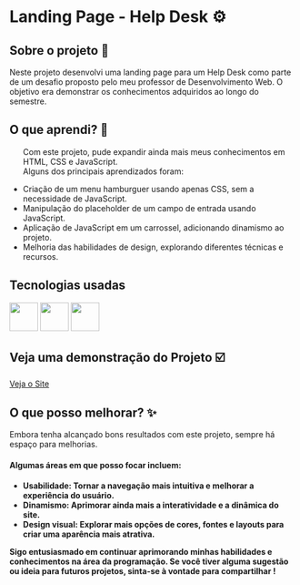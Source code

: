 # Landing Page - Help Desk ⚙️
## Sobre o projeto 📒
 
<p>Neste projeto desenvolvi uma landing page para um Help Desk como parte de um desafio proposto pelo meu professor de Desenvolvimento Web. O objetivo era demonstrar os conhecimentos adquiridos ao longo do semestre. </p>
  <h2>O que aprendi? 🌱</h2> 
 <ul>
  <p>  Com este projeto, pude expandir ainda mais meus conhecimentos em HTML, CSS e JavaScript. <br> Alguns dos principais aprendizados foram:</p>
  
<li>Criação de um menu hamburguer usando apenas CSS, sem a necessidade de JavaScript.</li>
<li>Manipulação do placeholder de um campo de entrada usando JavaScript.</li>
<li>Aplicação de JavaScript em um carrossel, adicionando dinamismo ao projeto.</li>
<li>Melhoria das habilidades de design, explorando diferentes técnicas e recursos.</li>

 </ul>
  
## Tecnologias usadas
<div>
  <img height="50" width="50" src="https://cdn.jsdelivr.net/gh/devicons/devicon/icons/html5/html5-original.svg" />  
  <img height="50" width="50" src="https://cdn.jsdelivr.net/gh/devicons/devicon/icons/css3/css3-original.svg" />
  <img height="50" width="50" src="https://cdn.jsdelivr.net/gh/devicons/devicon/icons/javascript/javascript-original.svg" /> 
</div>

<h2>Veja uma demonstração do Projeto ☑️ </h2>
<a href="https://xmurilo.github.io/helpDesk-Landing-Page/" target="_blank">Veja o Site</a>

<h2>O que posso melhorar? ✨</h2>

 <p>Embora tenha alcançado bons resultados com este projeto, sempre há espaço para melhorias.</p>

<h4>Algumas áreas em que posso focar incluem:<h4>

<ul>
  <li>Usabilidade: Tornar a navegação mais intuitiva e melhorar a experiência do usuário.
  </li>
  <li>Dinamismo: Aprimorar ainda mais a interatividade e a dinâmica do site.
  </li>
  <li>Design visual: Explorar mais opções de cores, fontes e layouts para criar uma aparência mais atrativa.
</li>
</ul>

<p>Sigo entusiasmado em continuar aprimorando minhas habilidades e conhecimentos na área da programação. Se você tiver alguma sugestão ou ideia para futuros projetos, sinta-se à vontade para compartilhar !</p>


